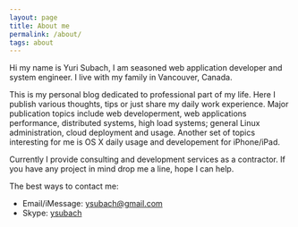 ```yaml
---
layout: page
title: About me
permalink: /about/
tags: about
---
```


Hi my name is Yuri Subach, I am seasoned web application developer and
system engineer. I live with my family in Vancouver, Canada.

This is my personal blog dedicated to professional part of my life. Here
I publish various thoughts, tips or just share my daily work experience.
Major publication topics include web developerment, web applications
performance, distributed systems, high load systems; general Linux
administration, cloud deployment and usage.
Another set of topics interesting for me is OS X daily usage 
and developement for iPhone/iPad.

Currently I provide consulting and development services as a contractor.
If you have any project in mind drop me a line, hope I can help.

The best ways to contact me:

- Email/iMessage: <ysubach@gmail.com>
- Skype: [ysubach](skype:ysubach?chat)

